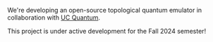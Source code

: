 We're developing an open-source topological quantum emulator in collaboration with [UC Quantum](https://ucquantum.com/).

This project is under active development for the Fall 2024 semester!
